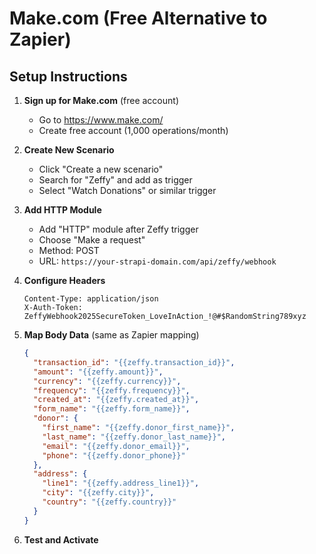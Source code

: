 # Make.com (Free Alternative to Zapier)

## Setup Instructions

1. **Sign up for Make.com** (free account)
   - Go to https://www.make.com/
   - Create free account (1,000 operations/month)

2. **Create New Scenario**
   - Click "Create a new scenario"
   - Search for "Zeffy" and add as trigger
   - Select "Watch Donations" or similar trigger

3. **Add HTTP Module**
   - Add "HTTP" module after Zeffy trigger
   - Choose "Make a request"
   - Method: POST
   - URL: `https://your-strapi-domain.com/api/zeffy/webhook`

4. **Configure Headers**
   ```
   Content-Type: application/json
   X-Auth-Token: ZeffyWebhook2025SecureToken_LoveInAction_!@#$RandomString789xyz
   ```

5. **Map Body Data** (same as Zapier mapping)
   ```json
   {
     "transaction_id": "{{zeffy.transaction_id}}",
     "amount": "{{zeffy.amount}}",
     "currency": "{{zeffy.currency}}",
     "frequency": "{{zeffy.frequency}}",
     "created_at": "{{zeffy.created_at}}",
     "form_name": "{{zeffy.form_name}}",
     "donor": {
       "first_name": "{{zeffy.donor_first_name}}",
       "last_name": "{{zeffy.donor_last_name}}",
       "email": "{{zeffy.donor_email}}",
       "phone": "{{zeffy.donor_phone}}"
     },
     "address": {
       "line1": "{{zeffy.address_line1}}",
       "city": "{{zeffy.city}}",
       "country": "{{zeffy.country}}"
     }
   }
   ```

6. **Test and Activate**